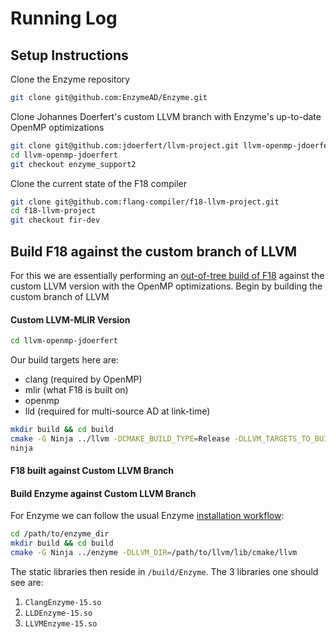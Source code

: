 # Running Log

## Setup Instructions

Clone the Enzyme repository

```bash
git clone git@github.com:EnzymeAD/Enzyme.git
```

Clone Johannes Doerfert's custom LLVM branch with Enzyme's up-to-date OpenMP optimizations

```bash
git clone git@github.com:jdoerfert/llvm-project.git llvm-openmp-jdoerfert
cd llvm-openmp-jdoerfert
git checkout enzyme_support2
```

Clone the current state of the F18 compiler

```bash
git clone git@github.com:flang-compiler/f18-llvm-project.git
cd f18-llvm-project
git checkout fir-dev
```

## Build F18 against the custom branch of LLVM

For this we are essentially performing an [out-of-tree build of F18](https://github.com/flang-compiler/f18-llvm-project/blob/fir-dev/flang/README.md) against the custom LLVM version with the OpenMP optimizations. Begin by building the custom branch of LLVM 

#### Custom LLVM-MLIR Version

```bash
cd llvm-openmp-jdoerfert
```

Our build targets here are:

- clang (required by OpenMP)
- mlir (what F18 is built on)
- openmp
- lld (required for multi-source AD at link-time)

```bash
mkdir build && cd build
cmake -G Ninja ../llvm -DCMAKE_BUILD_TYPE=Release -DLLVM_TARGETS_TO_BUILD=X86 -DLLVM_ENABLE_PROJECTS="clang;mlir;openmp;lld" -DCMAKE_CXX_STANDARD=17 -DLLVM_BUILD_UTILS=On -DLLVM_INSTALL_UTILS=On -DLLVM_ENABLE_PLUGINS=On
ninja
```

#### F18 built against Custom LLVM Branch





#### Build Enzyme against Custom LLVM Branch

For Enzyme we can follow the usual Enzyme [installation workflow](https://enzyme.mit.edu/Installation/):

```bash
cd /path/to/enzyme_dir
mkdir build && cd build
cmake -G Ninja ../enzyme -DLLVM_DIR=/path/to/llvm/lib/cmake/llvm
```

The static libraries then reside in `/build/Enzyme`. The 3 libraries one should see are:

1. `ClangEnzyme-15.so`
2. `LLDEnzyme-15.so`
3. `LLVMEnzyme-15.so`

